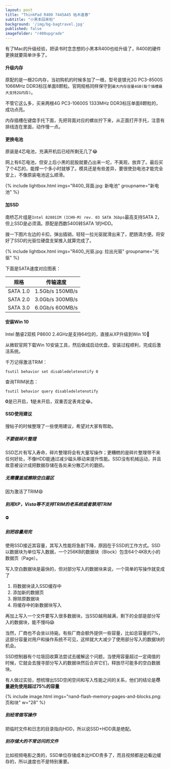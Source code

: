 ```yaml
---
layout: post
title: "ThinkPad R400 7445A45 枯木逢春"
subtitle: "小黑本回来啦"
background: '/img/bg-bagtravel.jpg'
published: false
imagefolder: "r400upgrade"
---
```


有了Mac的升级经验，把读书时念念想的小黑本R400也给升级了，R400的硬件更换就要简单许多了。

#### 升级内存

原配的是一根2G内存，当初购机的时候多加了一根，型号是镁光2G PC3-8500S 1066MHz DDR3标压单面8颗粒。官网规格同样保守到`最大内存容量4GB(每个插槽最大支持2G内存)`。

不管它这么多，买来两根4G PC3-10600S 1333MHz DDR3标压单面8颗粒的，成功点亮。

内存插槽在键盘手托下面，先把背面对应的螺丝拧下来，从正面打开手托，注意有排线连在里面，动作慢一点。

#### 更换电池

原装是4芯电池，充满开机后已经所剩无几了:joy:

网上有6芯电池，但安上后小黑的屁股就要凸出来一坨，不美观，放弃了。最后买了个4芯的，能撑一个多小时就够了。模具还是有些差异，要很使劲电池才能完全安上，不像原装电池这么顺滑。

{% include lightbox.html imgs="R400_背面.jpg: 新电池" groupname="新电池" %}

#### 加SSD

南桥芯片组是`Intel 82801IM (ICH9-M) rev. 03 SATA 3Gbps`最高支持SATA 2，但上SSD是必须滴。原配是西数5400转SATA 1的HDD。

拨一下图片左边的卡扣，弹出插销，轻轻一拉光驱就滑出来了，肥肠滴方便。将安好了SSD的光驱位硬盘支架推入就算完成了。

{% include lightbox.html imgs="R400_光驱.jpg: 拉出光驱" groupname="光驱" %}

下面是SATA速度对应图表：

|   规格   |     传输速度     |
| :------: | :--------------: |
| SATA 1.0 | 1.5Gb/s  150MB/s |
| SATA 2.0 | 3.0Gb/s  300MB/s |
| SATA 3.0 | 6.0Gb/s  600MB/s |

#### 安装Win 10

Intel 酷睿2双核 P8600 2.4GHz是支持64位的，直接从XP升级到Win 10:rocket:

从微软官网下载Win 10安装工具，然后做成启动优盘，安装过程顺利，完成后激活系统。

千万记得激活TRIM：

```
fsutil behavior set disabledeletenotify 0
```

查询TRIM状态：

```
fsutil behavior query disabledeletenotify
```

**0**是已开启，**1**是未开启，双重否定表肯定:joy:。

#### SSD使用建议

搜帖子的时候整理了一些使用建议，希望对大家有帮助。

##### 不要做碎片整理

SSD芯片有写入寿命，碎片整理将会有大量写操作；更糟糕的是碎片整理带不来任何好处，不像HDD能通过减少磁头移动来提升性能。SSD没有机械运动，并且故意被设计成把数据存储在各处来分散芯片的磨损。

##### 无需覆盖或擦除空白扇区

因为激活了TRIM:smile:

##### 别用XP，Vista等不支持TRIM的老系统或者禁用TRIM
:no_entry:

##### 别把容量用完

使用SSD接近其容量，其写入性能将急剧下降，原因在于SSD的工作方式。SSD以数据块为单位写入数据，一个256KB的数据块（Block）包含64个4KB大小的数据页（Page）。

写入空白数据块是最快的，但对部分写入的数据块来说，一个简单的写操作就变成了

1. 将数据块读入SSD缓存中
1. 添加新的数据页
1. 擦除原数据块
1. 将缓存中的新数据块写入

再加上写入一个文件要写入很多数据块，当SSD越用越满，剩下的全部是部分写入的数据块，能不慢吗:scream:

当然，厂商也不会坐以待毙。有些厂商会额外提供一些容量，比如总容量的7%，这部分容量对用户和操作系统不可见，这样就大大减少了使用部分写入的数据块的机会。

SSD控制器有个垃圾回收算法尝试去缓解这个问题，当使用容量超过一定阈值的时候，它就会去搜寻部分写入的数据块然后合并它们，释放尽可能多的空白数据块。

有人做过实验，想梳理出SSD空闲空间和写入性能之间的关系，他们的结论是**尽量避免使用超过75%的容量**

{% include image.html imgs="nand-flash-memory-pages-and-blocks.png: 页和块"  w="28" %}

##### 别经常做写操作

把临时文件和日志的目录指向HDD，所以说SSD+HDD真是绝配。

##### 别存储大的不常访问的文件

比如视频电影之类的，SSD单位存储成本比HDD贵多了，而且视频都是边看边缓存的，所以速度也不是特别重要。